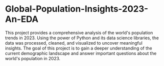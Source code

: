 # Global-Population-Insights-2023-An-EDA
This project provides a comprehensive analysis of the world's population trends in 2023. Using the power of Python and its data science libraries, the data was processed, cleaned, and visualized to uncover meaningful insights. The goal of this project is to gain a deeper understanding of the current demographic landscape and answer important questions about the world's population in 2023.
